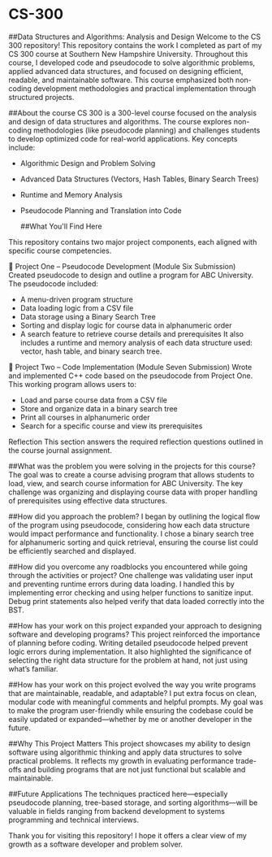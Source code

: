 # CS-300

##Data Structures and Algorithms: Analysis and Design
Welcome to the CS 300 repository! This repository contains the work I completed as part of my CS 300 course at Southern New Hampshire University. Throughout this course, I developed code and pseudocode to solve algorithmic problems, applied advanced data structures, and focused on designing efficient, readable, and maintainable software. This course emphasized both non-coding development methodologies and practical implementation through structured projects.

##About the course
CS 300 is a 300-level course focused on the analysis and design of data structures and algorithms. The course explores non-coding methodologies (like pseudocode planning) and challenges students to develop optimized code for real-world applications. Key concepts include:

- Algorithmic Design and Problem Solving
- Advanced Data Structures (Vectors, Hash Tables, Binary Search Trees)
- Runtime and Memory Analysis
- Pseudocode Planning and Translation into Code

  ##What You'll Find Here

This repository contains two major project components, each aligned with specific course competencies.

🔹 Project One – Pseudocode Development (Module Six Submission)
Created pseudocode to design and outline a program for ABC University. The pseudocode included:
- A menu-driven program structure
- Data loading logic from a CSV file
- Data storage using a Binary Search Tree
- Sorting and display logic for course data in alphanumeric order
- A search feature to retrieve course details and prerequisites
It also includes a runtime and memory analysis of each data structure used: vector, hash table, and binary search tree.

🔹 Project Two – Code Implementation (Module Seven Submission)
Wrote and implemented C++ code based on the pseudocode from Project One. This working program allows users to:
- Load and parse course data from a CSV file
- Store and organize data in a binary search tree
- Print all courses in alphanumeric order
- Search for a specific course and view its prerequisites

Reflection
This section answers the required reflection questions outlined in the course journal assignment.

##What was the problem you were solving in the projects for this course?
The goal was to create a course advising program that allows students to load, view, and search course information for ABC University. The key challenge was organizing and displaying course data with proper handling of prerequisites using effective data structures.

##How did you approach the problem?
I began by outlining the logical flow of the program using pseudocode, considering how each data structure would impact performance and functionality. I chose a binary search tree for alphanumeric sorting and quick retrieval, ensuring the course list could be efficiently searched and displayed.

##How did you overcome any roadblocks you encountered while going through the activities or project?
One challenge was validating user input and preventing runtime errors during data loading. I handled this by implementing error checking and using helper functions to sanitize input. Debug print statements also helped verify that data loaded correctly into the BST.

##How has your work on this project expanded your approach to designing software and developing programs?
This project reinforced the importance of planning before coding. Writing detailed pseudocode helped prevent logic errors during implementation. It also highlighted the significance of selecting the right data structure for the problem at hand, not just using what’s familiar.

##How has your work on this project evolved the way you write programs that are maintainable, readable, and adaptable?
I put extra focus on clean, modular code with meaningful comments and helpful prompts. My goal was to make the program user-friendly while ensuring the codebase could be easily updated or expanded—whether by me or another developer in the future.

##Why This Project Matters
This project showcases my ability to design software using algorithmic thinking and apply data structures to solve practical problems. It reflects my growth in evaluating performance trade-offs and building programs that are not just functional but scalable and maintainable.

##Future Applications
The techniques practiced here—especially pseudocode planning, tree-based storage, and sorting algorithms—will be valuable in fields ranging from backend development to systems programming and technical interviews.

Thank you for visiting this repository! I hope it offers a clear view of my growth as a software developer and problem solver.
